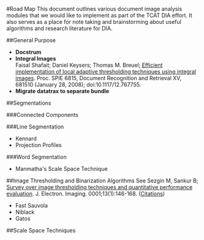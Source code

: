 #Road Map
This document outlines various document image analysis modules that we would like to implement 
as part of the TCAT DIA effort. It also serves as a place for note taking and brainstorming 
about useful algorithms and research literature for DIA.

##General Purpose

* **Docstrum**
* **Integral Images**  
Faisal Shafait; Daniel Keysers; Thomas M. Breuel; [Efficient implementation of local adaptive thresholding techniques using integral images](http://proceedings.spiedigitallibrary.org/proceeding.aspx?articleid=812244). Proc. SPIE 6815, Document Recognition and Retrieval XV, 681510 (January 28, 2008); doi:10.1117/12.767755.
* **Migrate datatrax to separate bundle**


##Segmentations

###Connected Components

###Line Segmentation
 * Kennard 
 * Projection Profiles
 
###Word Segmentation
 * Manmatha's Scale Space Technique

##Image Thresholding and Binarization Algorithms
See 
Sezgin M, Sankur B; [Survey over image thresholding techniques and quantitative performance evaluation](http://electronicimaging.spiedigitallibrary.org/article.aspx?articleid=1098183 "Original Paper"). J. Electron. Imaging. 0001;13(1):146-168. ([Citations](http://scholar.google.com/scholar?cites=15528858675306988745&as_sdt=5,44&sciodt=0,44&hl=en "Citations on Google Scholar"))
 
 * Fast Sauvola
 * Niblack
 * Gatos
 
##Scale Space Techniques

